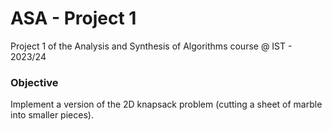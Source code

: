 # ASA - Project 1
Project 1 of the Analysis and Synthesis of Algorithms course @ IST - 2023/24

### Objective
Implement a version of the 2D knapsack problem (cutting a sheet of marble into smaller pieces).
